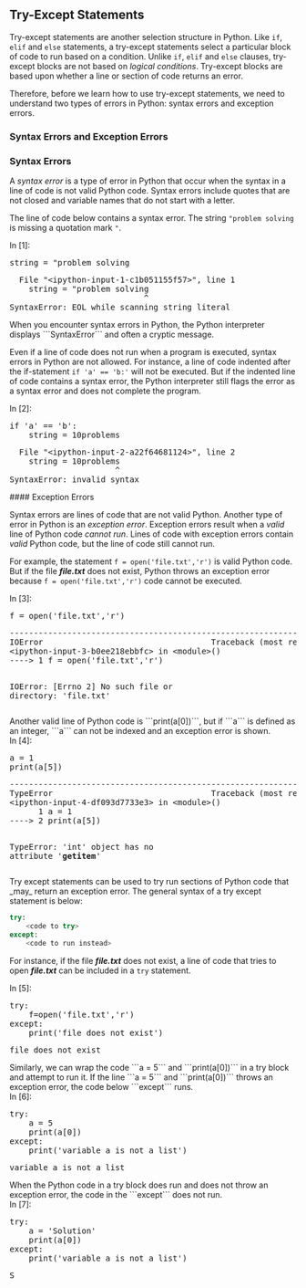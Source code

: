 
## Try-Except Statements
Try-except statements are another selection structure in Python. Like ```if```, ```elif``` and ```else``` statements, a try-except statements select a particular block of code to run based on a condition. Unlike ```if```, ```elif``` and ```else``` clauses, try-except blocks are not based on _logical conditions_. Try-except blocks are based upon whether a line or section of code returns an error. 

Therefore, before we learn how to use try-except statements, we need to understand two types of errors in Python: syntax errors and exception errors.
### Syntax Errors and Exception Errors
### Syntax Errors

A _syntax error_ is a type of error in Python that occur when the syntax in a line of code is not valid Python code. Syntax errors include quotes that are not closed and variable names that do not start with a letter.

The line of code below contains a syntax error. The string ```"problem solving ``` is missing a quotation mark ```"```.
<div class="cell border-box-sizing code_cell rendered">
<div class="input">
<div class="prompt input_prompt">In&nbsp;[1]:</div>
<div class="inner_cell">
    <div class="input_area">
<div class=" highlight hl-ipython3"><pre><span></span><span class="n">string</span> <span class="o">=</span> <span class="s2">&quot;problem solving</span>
</pre></div>

</div>
</div>
</div>

<div class="output_wrapper">
<div class="output">


<div class="output_area">

<div class="prompt"></div>


<div class="output_subarea output_text output_error">
<pre>
<span class="ansi-cyan-fg">  File </span><span class="ansi-green-fg">&#34;&lt;ipython-input-1-c1b051155f57&gt;&#34;</span><span class="ansi-cyan-fg">, line </span><span class="ansi-green-fg">1</span>
<span class="ansi-red-fg">    string = &#34;problem solving</span>
                            ^
<span class="ansi-red-fg">SyntaxError</span><span class="ansi-red-fg">:</span> EOL while scanning string literal
</pre>
</div>
</div>

</div>
</div>

</div>
When you encounter syntax errors in Python, the Python interpreter displays ```SyntaxError``` and often a cryptic message.

Even if a line of code does not run when a program is executed, syntax errors in Python are not allowed. For instance, a line of code indented after the if-statement ```if 'a' == 'b:'``` will not be executed. But if the indented line of code contains a syntax error, the Python interpreter still flags the error as a syntax error and does not complete the program.
<div class="cell border-box-sizing code_cell rendered">
<div class="input">
<div class="prompt input_prompt">In&nbsp;[2]:</div>
<div class="inner_cell">
    <div class="input_area">
<div class=" highlight hl-ipython3"><pre><span></span><span class="k">if</span> <span class="s1">&#39;a&#39;</span> <span class="o">==</span> <span class="s1">&#39;b&#39;</span><span class="p">:</span>
    <span class="n">string</span> <span class="o">=</span> <span class="mi">10</span><span class="n">problems</span>
</pre></div>

</div>
</div>
</div>

<div class="output_wrapper">
<div class="output">


<div class="output_area">

<div class="prompt"></div>


<div class="output_subarea output_text output_error">
<pre>
<span class="ansi-cyan-fg">  File </span><span class="ansi-green-fg">&#34;&lt;ipython-input-2-a22f64681124&gt;&#34;</span><span class="ansi-cyan-fg">, line </span><span class="ansi-green-fg">2</span>
<span class="ansi-red-fg">    string = 10problems</span>
                      ^
<span class="ansi-red-fg">SyntaxError</span><span class="ansi-red-fg">:</span> invalid syntax
</pre>
</div>
</div>

</div>
</div>

</div>
#### Exception Errors

Syntax errors are lines of code that are not valid Python. Another type of error in Python is an _exception error_. Exception errors result when a _valid_ line of Python code _cannot run_.  Lines of code with exception errors contain _valid_ Python code, but the line of code still cannot run. 

For example, the statement ```f = open('file.txt','r')``` is valid Python code. But if the file **_file.txt_** does not exist, Python throws an exception error because  ```f = open('file.txt','r')``` code cannot be executed.
<div class="cell border-box-sizing code_cell rendered">
<div class="input">
<div class="prompt input_prompt">In&nbsp;[3]:</div>
<div class="inner_cell">
    <div class="input_area">
<div class=" highlight hl-ipython3"><pre><span></span><span class="n">f</span> <span class="o">=</span> <span class="nb">open</span><span class="p">(</span><span class="s1">&#39;file.txt&#39;</span><span class="p">,</span><span class="s1">&#39;r&#39;</span><span class="p">)</span>
</pre></div>

</div>
</div>
</div>

<div class="output_wrapper">
<div class="output">


<div class="output_area">

<div class="prompt"></div>


<div class="output_subarea output_text output_error">
<pre>
<span class="ansi-red-fg">---------------------------------------------------------------------------</span>
<span class="ansi-red-fg">IOError</span>                                   Traceback (most recent call last)
<span class="ansi-green-fg">&lt;ipython-input-3-b0ee218ebbfc&gt;</span> in <span class="ansi-cyan-fg">&lt;module&gt;</span><span class="ansi-blue-fg">()</span>
<span class="ansi-green-fg">----&gt; 1</span><span class="ansi-red-fg"> </span>f <span class="ansi-blue-fg">=</span> open<span class="ansi-blue-fg">(</span><span class="ansi-blue-fg">&#39;file.txt&#39;</span><span class="ansi-blue-fg">,</span><span class="ansi-blue-fg">&#39;r&#39;</span><span class="ansi-blue-fg">)</span>

<span class="ansi-red-fg">IOError</span>: [Errno 2] No such file or directory: &#39;file.txt&#39;</pre>
</div>
</div>

</div>
</div>

</div>
Another valid line of Python code is ```print(a[0])```, but if ```a``` is defined as an integer, ```a``` can not be indexed and an exception error is shown.
<div class="cell border-box-sizing code_cell rendered">
<div class="input">
<div class="prompt input_prompt">In&nbsp;[4]:</div>
<div class="inner_cell">
    <div class="input_area">
<div class=" highlight hl-ipython3"><pre><span></span><span class="n">a</span> <span class="o">=</span> <span class="mi">1</span>
<span class="nb">print</span><span class="p">(</span><span class="n">a</span><span class="p">[</span><span class="mi">5</span><span class="p">])</span>
</pre></div>

</div>
</div>
</div>

<div class="output_wrapper">
<div class="output">


<div class="output_area">

<div class="prompt"></div>


<div class="output_subarea output_text output_error">
<pre>
<span class="ansi-red-fg">---------------------------------------------------------------------------</span>
<span class="ansi-red-fg">TypeError</span>                                 Traceback (most recent call last)
<span class="ansi-green-fg">&lt;ipython-input-4-df093d7733e3&gt;</span> in <span class="ansi-cyan-fg">&lt;module&gt;</span><span class="ansi-blue-fg">()</span>
<span class="ansi-green-intense-fg ansi-bold">      1</span> a <span class="ansi-blue-fg">=</span> <span class="ansi-cyan-fg">1</span>
<span class="ansi-green-fg">----&gt; 2</span><span class="ansi-red-fg"> </span><span class="ansi-green-fg">print</span><span class="ansi-blue-fg">(</span>a<span class="ansi-blue-fg">[</span><span class="ansi-cyan-fg">5</span><span class="ansi-blue-fg">]</span><span class="ansi-blue-fg">)</span>

<span class="ansi-red-fg">TypeError</span>: &#39;int&#39; object has no attribute &#39;__getitem__&#39;</pre>
</div>
</div>

</div>
</div>

</div>
Try except statements can be used to try run sections of Python code that _may_ return an exception error. The general syntax of a try except statement is below:

```python
try:
    <code to try>
except:
    <code to run instead>
```

For instance, if the file **_file.txt_** does not exist, a line of code that tries to open **_file.txt_** can be included in a ```try``` statement.
<div class="cell border-box-sizing code_cell rendered">
<div class="input">
<div class="prompt input_prompt">In&nbsp;[5]:</div>
<div class="inner_cell">
    <div class="input_area">
<div class=" highlight hl-ipython3"><pre><span></span><span class="k">try</span><span class="p">:</span>
    <span class="n">f</span><span class="o">=</span><span class="nb">open</span><span class="p">(</span><span class="s1">&#39;file.txt&#39;</span><span class="p">,</span><span class="s1">&#39;r&#39;</span><span class="p">)</span>
<span class="k">except</span><span class="p">:</span>
    <span class="nb">print</span><span class="p">(</span><span class="s1">&#39;file does not exist&#39;</span><span class="p">)</span>
</pre></div>

</div>
</div>
</div>

<div class="output_wrapper">
<div class="output">


<div class="output_area">

<div class="prompt"></div>


<div class="output_subarea output_stream output_stdout output_text">
<pre>file does not exist
</pre>
</div>
</div>

</div>
</div>

</div>
Similarly, we can wrap the code ```a = 5``` and ```print(a[0])``` in a try block and attempt to run it. If the line ```a = 5``` and ```print(a[0])``` throws an exception error, the code below ```except``` runs.
<div class="cell border-box-sizing code_cell rendered">
<div class="input">
<div class="prompt input_prompt">In&nbsp;[6]:</div>
<div class="inner_cell">
    <div class="input_area">
<div class=" highlight hl-ipython3"><pre><span></span><span class="k">try</span><span class="p">:</span>
    <span class="n">a</span> <span class="o">=</span> <span class="mi">5</span>
    <span class="nb">print</span><span class="p">(</span><span class="n">a</span><span class="p">[</span><span class="mi">0</span><span class="p">])</span>
<span class="k">except</span><span class="p">:</span>
    <span class="nb">print</span><span class="p">(</span><span class="s1">&#39;variable a is not a list&#39;</span><span class="p">)</span>
</pre></div>

</div>
</div>
</div>

<div class="output_wrapper">
<div class="output">


<div class="output_area">

<div class="prompt"></div>


<div class="output_subarea output_stream output_stdout output_text">
<pre>variable a is not a list
</pre>
</div>
</div>

</div>
</div>

</div>
When the Python code in a try block does run and does not throw an exception error, the code in the ```except``` does not run.
<div class="cell border-box-sizing code_cell rendered">
<div class="input">
<div class="prompt input_prompt">In&nbsp;[7]:</div>
<div class="inner_cell">
    <div class="input_area">
<div class=" highlight hl-ipython3"><pre><span></span><span class="k">try</span><span class="p">:</span>
    <span class="n">a</span> <span class="o">=</span> <span class="s1">&#39;Solution&#39;</span>
    <span class="nb">print</span><span class="p">(</span><span class="n">a</span><span class="p">[</span><span class="mi">0</span><span class="p">])</span>
<span class="k">except</span><span class="p">:</span>
    <span class="nb">print</span><span class="p">(</span><span class="s1">&#39;variable a is not a list&#39;</span><span class="p">)</span>
</pre></div>

</div>
</div>
</div>

<div class="output_wrapper">
<div class="output">


<div class="output_area">

<div class="prompt"></div>


<div class="output_subarea output_stream output_stdout output_text">
<pre>S
</pre>
</div>
</div>

</div>
</div>

</div>
 

